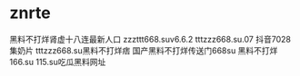 # znrte
黑料不打烊肾虚十八连最新人口 zzzttt668.suv6.6.2 tttzzz668.su.07 抖音7028集奶片 tttzzz668.su黑料不打烊痞 国产黑料不打烊传送门668su 黑料不打烊166.su 115.su吃瓜黑料网址 
